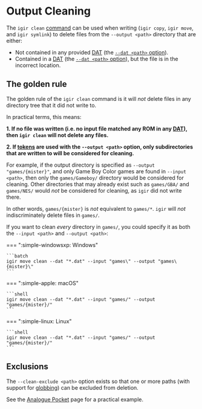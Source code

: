 # Output Cleaning

The `igir clean` [command](../commands.md) can be used when writing (`igir copy`, `igir move`, and `igir symlink`) to delete files from the `--output <path>` directory that are either:

- Not contained in any provided [DAT](../dats/introduction.md) (the [`--dat <path>` option](../dats/processing.md#scanning-for-dats)).
- Contained in a [DAT](../dats/introduction.md) (the [`--dat <path>` option](../dats/processing.md#scanning-for-dats)), but the file is in the incorrect location.

## The golden rule

The golden rule of the `igir clean` command is it will _not_ delete files in any directory tree that it did not write to.

In practical terms, this means:

**1. If no file was written (i.e. no input file matched any ROM in any [DAT](../dats/introduction.md)), then `igir clean` will not delete any files.**

**2. If [tokens](tokens.md) are used with the `--output <path>` option, only subdirectories that are written to will be considered for cleaning.**

For example, if the output directory is specified as `--output "games/{mister}"`, and only Game Boy Color games are found in `--input <path>`, then only the `games/Gameboy/` directory would be considered for cleaning. Other directories that may already exist such as `games/GBA/` and `games/NES/` would _not_ be considered for cleaning, as `igir` did not write there.

In other words, `games/{mister}` is _not_ equivalent to `games/*`. `igir` will _not_ indiscriminately delete files in `games/`.

If you want to clean _every_ directory in `games/`, you could specify it as both the `--input <path>` and `--output <path>`:

=== ":simple-windowsxp: Windows"

    ```batch
    igir move clean --dat "*.dat" --input "games\" --output "games\{mister}\"
    ```

=== ":simple-apple: macOS"

    ```shell
    igir move clean --dat "*.dat" --input "games/" --output "games/{mister}/"
    ```

=== ":simple-linux: Linux"

    ```shell
    igir move clean --dat "*.dat" --input "games/" --output "games/{mister}/"
    ```

## Exclusions

The `--clean-exclude <path>` option exists so that one or more paths (with support for [globbing](../input/file-scanning.md)) can be excluded from deletion.

See the [Analogue Pocket](../usage/hardware/analogue-pocket.md) page for a practical example.
